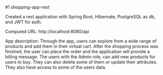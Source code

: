 #1 shopping-app-rest

Created a rest application with Spring Boot, Hibernate, PostgreSQL as db, and JWT for auth.

Computed URL: http://localhost:8080/api

App description:
Through the app, users can explore from a wide range of products and add them in their virtual cart. After the shopping process was finished, the user can place the order and the application will provide a billing message.
The users with the Admin role, can add new products for users to buy. They can also delete some of them or update their attributes. They also have access to some of the users data.

